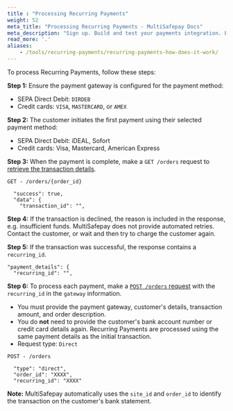 ```yaml
---
title : "Processing Recurring Payments"
weight: 52
meta_title: "Processing Recurring Payments - MultiSafepay Docs"
meta_description: "Sign up. Build and test your payments integration. Explore our products and services. Use our API reference, SDKs, and wrappers. Get support."
read_more: '.'
aliases:
    - /tools/recurring-payments/recurring-payments-how-does-it-work/
---
```

To process Recurring Payments, follow these steps:

**Step 1:** Ensure the payment gateway is configured for the payment method:

- SEPA Direct Debit: `DIRDEB`
- Credit cards: `VISA`, `MASTERCARD`, or `AMEX`

**Step 2:** The customer initiates the first payment using their selected payment method:

- SEPA Direct Debit: iDEAL, Sofort
- Credit cards: Visa, Mastercard, American Express

**Step 3:** When the payment is complete, make a `GET /orders` request to [retrieve the transaction details](/api/#get-order-details).

```
GET - /orders/{order_id}

  "success": true,
  "data": {
    "transaction_id": "",
```

**Step 4:** If the transaction is declined, the reason is included in the response, e.g. insufficient funds. MultiSafepay does not provide automated retries. Contact the customer, or wait and then try to charge the customer again.

**Step 5:** If the transaction was successful, the response contains a `recurring_id`. 

```
"payment_details": {
  "recurring_id": "",
```

**Step 6:** To process each payment, make a [`POST /orders` request](/api/#recurring-payments) with the `recurring_id` in the `gateway` information.

- You must provide the payment gateway, customer's details, transaction amount, and order description. 
- You do **not** need to provide the customer's bank account number or credit card details again. Recurring Payments are processed using the same payment details as the initial transaction. 
- Request type: `Direct`

```
POST - /orders

  "type": "direct", 
  "order_id": "XXXX", 
  "recurring_id": "XXXX" 
```

**Note:** MultiSafepay automatically uses the `site_id` and `order_id` to identify the transaction on the customer's bank statement.
